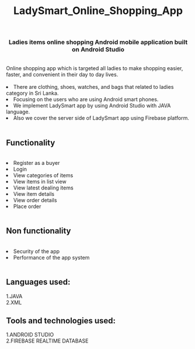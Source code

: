   <h1 align="center">LadySmart_Online_Shopping_App</h1>
  <br>
  <h3 align="center">Ladies items online shopping Android mobile application built on Android Studio</h3>
  <br>
  Online shopping app which is targeted all ladies to make shopping easier, faster, and convenient in their day to day lives.
  <br>
  <br>
  <ui>
  <li>There are clothing, shoes, watches, and bags  that related to ladies category in Sri Lanka.</li>
  <li>Focusing on the users who are using Android smart phones.</li>
  <li>We implement LadySmart app by using Android Studio with JAVA language.</li>
  <li>Also we cover the server side of LadySmart app using Firebase platform.</li>
  </ui>
  <br>
  <h2>Functionality</h2>
  <br>
  <ui>
  <li>Register as a buyer</li>
  <li>Login</li>
  <li>View categories of items</li>
  <li>View items in list view</li>
  <li>View latest dealing items</li>
  <li>View item details</li>
  <li>View order details</li>
  <li>Place order</li>
  </ui>
  <br>
  <h2>Non functionality</h2>
  <br>
  <ui>
  <li>Security of the app</li>
  <li>Performance of the app system</li>
  </ui>
  <br>
  <h2>Languages used:</h2>
  1.JAVA
  <br>
  2.XML
  
  <h2>Tools and technologies used:</h2>
  1.ANDROID STUDIO
  <br>
  2.FIREBASE REALTIME DATABASE




 


